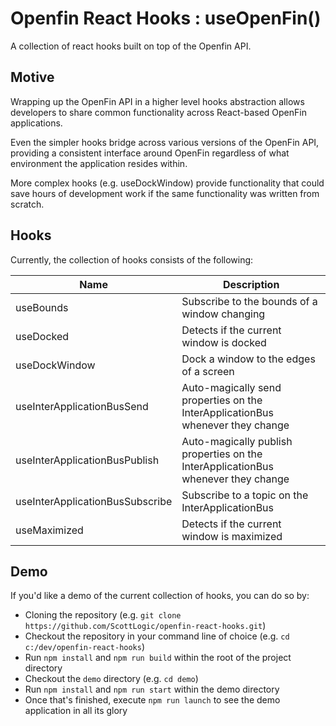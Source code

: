 # Openfin React Hooks : useOpenFin()

A collection of react hooks built on top of the Openfin API.

## Motive

Wrapping up the OpenFin API in a higher level hooks abstraction allows developers to share common functionality across React-based OpenFin applications.

Even the simpler hooks bridge across various versions of the OpenFin API, providing a consistent interface around OpenFin regardless of what environment the application resides within.

More complex hooks (e.g. useDockWindow) provide functionality that could save hours of development work if the same functionality was written from scratch.

## Hooks

Currently, the collection of hooks consists of the following:

| Name  | Description |
| ------------- | ------------- |
| useBounds  | Subscribe to the bounds of a window changing  |
| useDocked  | Detects if the current window is docked |
| useDockWindow  | Dock a window to the edges of a screen  |
| useInterApplicationBusSend  | Auto-magically send properties on the InterApplicationBus whenever they change |
| useInterApplicationBusPublish  | Auto-magically publish properties on the InterApplicationBus whenever they change |
| useInterApplicationBusSubscribe | Subscribe to a topic on the InterApplicationBus |
| useMaximized  | Detects if the current window is maximized |

## Demo

If you'd like a demo of the current collection of hooks, you can do so by:

* Cloning the repository (e.g. `git clone https://github.com/ScottLogic/openfin-react-hooks.git`)
* Checkout the repository in your command line of choice (e.g. `cd c:/dev/openfin-react-hooks`)
* Run `npm install` and `npm run build` within the root of the project directory
* Checkout the `demo` directory (e.g. `cd demo`)
* Run `npm install` and `npm run start` within the demo directory
* Once that's finished, execute `npm run launch` to see the demo application in all its glory
